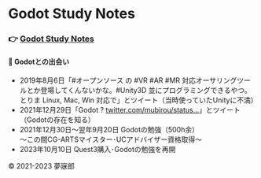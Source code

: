 # Godot Study Notes<a id="TOP"></a>

### 👉 [Godot Study Notes](./study_notes.md)

#### 📝 Godotとの出会い  
* 2019年8月6日「#オープンソース の #VR #AR #MR 対応オーサリングツールとか登場してくんないかな。#Unity3D 並にプログラミングできるやつ。とりま Linux, Mac, Win 対応で」とツイート（当時使っていたUnityに不満）  
* 2021年12月29日「Godot ? [twitter.com/mubirou/status…](https://twitter.com/mubirou/status/1158626565040721921)」とツイート（Godotの存在を知る）  
* 2021年12月30日～翌年9月20日 Godotの勉強（500h余）  
～この間CG-ARTSマイスター･UCアドバイザー資格取得～  
* 2023年10月10日 Quest3購入･Godotの勉強を再開  

© 2021-2023 夢寐郎
